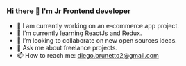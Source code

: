 ### Hi there 👋 I'm Jr Frontend developer
- 🔭 I am currently working on an e-commerce app project.
- 🌱 I’m currently learning ReactJs and Redux.
- 👯 I’m looking to collaborate on new open sources ideas.
- 💬 Ask me about freelance projects.
- 📫 How to reach me: diego.brunetto2@gmail.com



